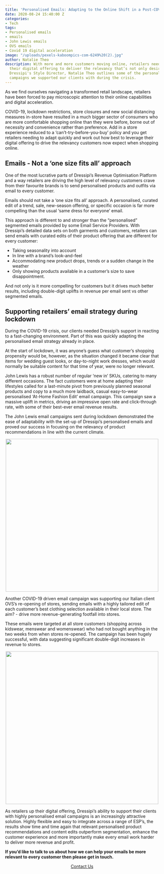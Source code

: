 ```yaml
---
title: 'Personalised Emails: Adapting to the Online Shift in a Post-COVID World'
date: 2020-08-24 15:40:00 Z
categories:
- Tech
tags:
- Personalised emails
- emails
- John Lewis emails
- OVS emails
- Covid 19 digital acceleration
image: "/uploads/pexels-kaboompics-com-6249%20(2).jpg"
author: Natalie Theo
description: With more and more customers moving online, retailers need to leverage
  their digital offering to deliver the relevancy that’s not only desired but expected.
  Dressipi's Style Director, Natalie Theo outlines some of the personalised email
  campaigns we supported our clients with during the crisis.
---
```


As we find ourselves navigating a transformed retail landscape, retailers have been forced to pay microscopic attention to their online capabilities and digital acceleration. 

COVID-19, lockdown restrictions, store closures and new social distancing measures in-store have resulted in a much bigger sector of consumers who are more comfortable shopping online than they were before, borne out of necessity and convenience rather than preference. Add in a store experience reduced to a ‘can’t-try-before-you-buy’ policy and you get retailers needing to adapt quickly and work out how best to leverage their digital offering to drive the relevancy customers now expect when shopping online.

## Emails - Not a ‘one size fits all’ approach

One of the most lucrative parts of Dressipi’s Revenue Optimisation Platform and a way retailers are driving the high level of relevancy customers crave from their favourite brands is to send personalised products and outfits via email to every customer. 

Emails should not take a ‘one size fits all’ approach. A personalised, curated edit of a trend, sale, new-season offering, or specific occasion is far more compelling than the usual ‘same dress for everyone’ email.

This approach is different to and stronger than the “personalised” segmented emails provided by some Email Service Providers. With Dressipi’s detailed data sets on both garments and customers, retailers can send emails with curated edits of their product offering that are different for every customer:

* Taking seasonality into account
* In line with a brand’s look-and-feel
* Accommodating new product drops, trends or a sudden change in the weather 
* Only showing products available in a customer’s size to save disappointment.

And not only is it more compelling for customers but it drives much better results, including double-digit uplifts in revenue per email sent vs other segmented emails. 

## Supporting retailers’ email strategy during lockdown

During the COVID-19 crisis, our clients needed Dressipi’s support in reacting to a fast-changing environment. Part of this was quickly adapting the personalised email strategy already in place.

At the start of lockdown, it was anyone’s guess what customer’s shopping propensity would be, however, as the situation changed it became clear that items for wedding guest looks, or day-to-night work dresses, which would normally be suitable content for that time of year, were no longer relevant.

John Lewis has a robust number of regular ‘new in’ SKUs, catering to many different occasions. The fact customers were at home adapting their lifestyles called for a last-minute pivot from previously planned seasonal products and copy to a much more laidback, casual easy-to-wear personalised ‘At-Home Fashion Edit’ email campaign. This campaign saw a massive uplift in metrics, driving an impressive open rate and click-through rate, with some of their best-ever email revenue results. 

The John Lewis email campaigns sent during lockdown demonstrated the ease of adaptability with the set-up of Dressipi’s personalised emails and proved our success in focusing on the relevancy of product recommendations in line with the current climate.

<p style="text-align:center"><img style="margin-left: 0px; width: 500px;" src ="/uploads/Email%202%20JL.PNG"/></p>

Another COVID-19 driven email campaign was supporting our Italian client OVS’s re-opening of stores, sending emails with a highly tailored edit of each customer’s best clothing selection available in their local store. The aim? - drive more revenue-generating footfall into stores.
 
These emails were targeted at all store customers (shopping across kidswear, menswear and womenswear) who had not bought anything in the two weeks from when stores re-opened. The campaign has been hugely successful, with data suggesting significant double-digit increases in revenue to stores.

<p style="text-align:center"><img style="margin-left: 0px; width: 500px;" src ="/uploads/Email%202%20OVS.PNG"/></p>

As retailers up their digital offering, Dressipi’s ability to support their clients with highly personalised email campaigns is an increasingly attractive solution. Highly flexible and easy to integrate across a range of ESP’s, the results show time and time again that relevant personalised product recommendations and content edits outperform segmentation, enhance the customer experience and more importantly make every email work harder to deliver more revenue and profit.

**If you’d like to talk to us about how we can help your emails be more relevant to every customer then please get in touch.**

<p style="text-align:center"><a href="/contact/" class="button button-primary">Contact Us</a></p>